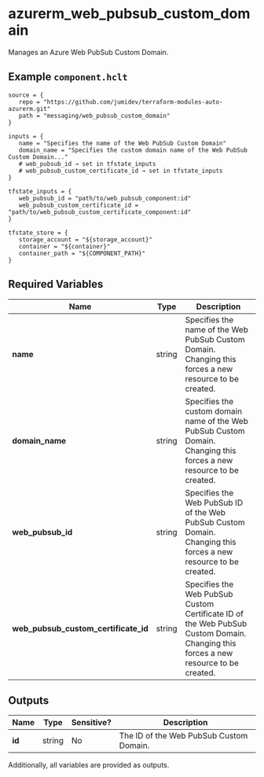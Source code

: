 # azurerm_web_pubsub_custom_domain

Manages an Azure Web PubSub Custom Domain.

## Example `component.hclt`

```hcl
source = {
   repo = "https://github.com/jumidev/terraform-modules-auto-azurerm.git"   
   path = "messaging/web_pubsub_custom_domain"   
}

inputs = {
   name = "Specifies the name of the Web PubSub Custom Domain"   
   domain_name = "Specifies the custom domain name of the Web PubSub Custom Domain..."   
   # web_pubsub_id → set in tfstate_inputs
   # web_pubsub_custom_certificate_id → set in tfstate_inputs
}

tfstate_inputs = {
   web_pubsub_id = "path/to/web_pubsub_component:id"   
   web_pubsub_custom_certificate_id = "path/to/web_pubsub_custom_certificate_component:id"   
}

tfstate_store = {
   storage_account = "${storage_account}"   
   container = "${container}"   
   container_path = "${COMPONENT_PATH}"   
}

```

## Required Variables

| Name | Type |  Description |
| ---- | --------- |  ----------- |
| **name** | string |  Specifies the name of the Web PubSub Custom Domain. Changing this forces a new resource to be created. | 
| **domain_name** | string |  Specifies the custom domain name of the Web PubSub Custom Domain. Changing this forces a new resource to be created. | 
| **web_pubsub_id** | string |  Specifies the Web PubSub ID of the Web PubSub Custom Domain. Changing this forces a new resource to be created. | 
| **web_pubsub_custom_certificate_id** | string |  Specifies the Web PubSub Custom Certificate ID of the Web PubSub Custom Domain. Changing this forces a new resource to be created. | 



## Outputs

| Name | Type | Sensitive? | Description |
| ---- | ---- | --------- | --------- |
| **id** | string | No  | The ID of the Web PubSub Custom Domain. | 

Additionally, all variables are provided as outputs.
